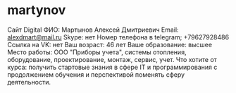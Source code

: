 # martynov
Сайт Digital
ФИО: Мартынов Алексей Дмитриевич
Email: alexdmart@mail.ru
Skype: нет
Номер телефона в telegram; +79627928486
Ссылка на VK: нет
Ваш возраст: 46 лет
Ваше образование: высшее
Место работы: ООО "Приборы учета", системы отопления, оборудование, проектирование, монтаж, сервис, учет.
Что хотите от курса: получить стартовые знания в сфере IT и программирования с продолжением обучения и перспективой поменять сферу деятельности.
